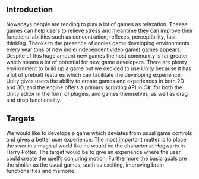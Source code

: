 ## Introduction
Nowadays people are tending to play a lot of games as relaxation. Theese games 
can help users to relieve stress and meantime they can improve their functional abilities 
such as concentration, reflexes, perceptibility, fast-thinking.
Thanks to the presence of oodles game developing environments every year tons 
of new indie(independent video game) games appears. Despite of this huge amount new 
games the host community is far greater which means a lot of potential for new game 
developers.
There are plenty environment to build up a game but we decided to use Unity 
because it has a lot of prebuilt features which can facilitate the developing experience.
Unity gives users the ability to create games and experiences in both 2D and 3D, and the 
engine offers a primary scripting API in C#, for both the Unity editor in the form of 
plugins, and games themselves, as well as drag and drop functionality.
## Targets
We would like to develope a game which deviates from usual game controls and 
gives a better user experience. The most important matter is to place the user in a magical 
world like he would be the character at Hogwarts in Harry Potter. The target would be to 
give an experience where the user could create the spell’s conjuring motion.
Furthermore the basic goals are the similar as the usual games, such as exciting, 
improving brain functionalities and memorie
